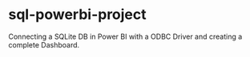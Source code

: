 # sql-powerbi-project
Connecting a SQLite DB in Power BI with a ODBC Driver and creating a complete Dashboard.
